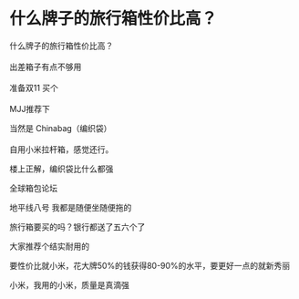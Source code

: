 # 什么牌子的旅行箱性价比高？


什么牌子的旅行箱性价比高？<br />
<br />
出差箱子有点不够用<br />
<br />
准备双11 买个<br />
<br />
MJJ推荐下

当然是 Chinabag（编织袋）<img src="static/image/smiley/default/lol.gif" smilieid="12" border="0" alt="" /><br />
<br />
自用小米拉杆箱，感觉还行。

楼上正解，编织袋比什么都强

全球箱包论坛<img id="aimg_D81YB" onclick="zoom(this, this.src, 0, 0, 0)" class="zoom" src="https://cdn.jsdelivr.net/gh/hishis/forum-master/public/images/patch.gif" onmouseover="img_onmouseoverfunc(this)" onload="thumbImg(this)" border="0" alt="" />

地平线八号 我都是随便坐随便拖的

旅行箱要买的吗？银行都送了五六个了

大家推荐个结实耐用的

要性价比就小米，花大牌50%的钱获得80-90%的水平，要更好一点的就新秀丽

小米，我用的小米，质量是真滴强
